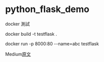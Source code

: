 # python_flask_demo


docker 測試 

docker build -t testflask .

docker run -p 8000:80 --name=abc testflask


Medium[原文](https://medium.com/%E5%B7%A5%E7%A8%8B%E9%9A%A8%E5%AF%AB%E7%AD%86%E8%A8%98/%E4%BD%BF%E7%94%A8-python-flask-%E5%BB%BA%E7%AB%8B%E7%B6%B2%E7%AB%99-353e449a9bc8)
